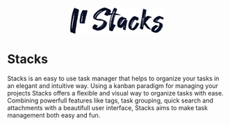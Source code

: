 <p align="center">
    <img src="assets/logo.png" alt="Stacks Logo" title="Stacks" width="215" height="60" />
</p>

# Stacks
Stacks is an easy to use task manager that helps to organize your tasks in an elegant and intuitive way. Using a kanban paradigm for managing your projects Stacks offers a flexible and visual way to organize tasks with ease. Combining powerfull features like tags, task grouping, quick search and attachments with a beautifull user interface, Stacks aims to make task management both easy and fun.
